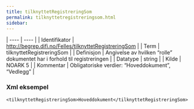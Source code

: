 ```yaml
---
title: tilknyttetRegistreringSom
permalink: tilknyttetregistreringsom.html
sidebar:
---
```


| ---- | ---- |
| Identifikator | <http://begrep.difi.no/Felles/tilknyttetRegistreringSom> |
| Term | tilknyttetRegistreringSom |
| Definisjon | Angivelse av hvilken “rolle” dokumentet har i forhold til registreringen |
| Datatype | string |
| Kilde | NOARK 5 |
| Kommentar | Obligatoriske verdier:	“Hoveddokument”, “Vedlegg” | 

### Xml eksempel

```
<tilknyttetRegistreringSom>Hoveddokument</tilknyttetRegistreringSom>
```


